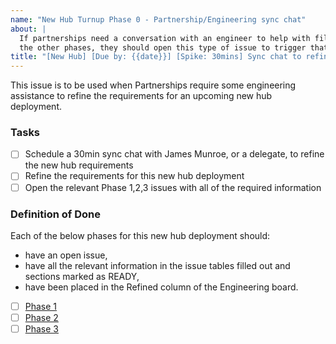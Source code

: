 ```yaml
---
name: "New Hub Turnup Phase 0 - Partnership/Engineering sync chat"
about: |
  If partnerships need a conversation with an engineer to help with filling out
  the other phases, they should open this type of issue to trigger that process.
title: "[New Hub] [Due by: {{date}}] [Spike: 30mins] Sync chat to refine phases - {{community_name}}"
---
```


This issue is to be used when Partnerships require some engineering assistance to refine the requirements for an upcoming new hub deployment.

### Tasks

- [ ] Schedule a 30min sync chat with James Munroe, or a delegate, to refine the new hub requirements
- [ ] Refine the requirements for this new hub deployment
- [ ] Open the relevant Phase 1,2,3 issues with all of the required information

### Definition of Done

Each of the below phases for this new hub deployment should:

- have an open issue,
- have all the relevant information in the issue tables filled out and sections marked as READY,
- have been placed in the Refined column of the Engineering board.

- [ ] [Phase 1](https://github.com/2i2c-org/infrastructure/issues/new?q=sort%3Aupdated-desc+is%3Aissue+is%3Aopen&template=03_new-hub_phase-1.yaml)
- [ ] [Phase 2](https://github.com/2i2c-org/infrastructure/issues/new?q=sort%3Aupdated-desc+is%3Aissue+is%3Aopen&template=04_new-hub_phase-2.yaml)
- [ ] [Phase 3](https://github.com/2i2c-org/infrastructure/issues/new?q=sort%3Aupdated-desc+is%3Aissue+is%3Aopen&template=05_new-hub_phase-3.yaml)
